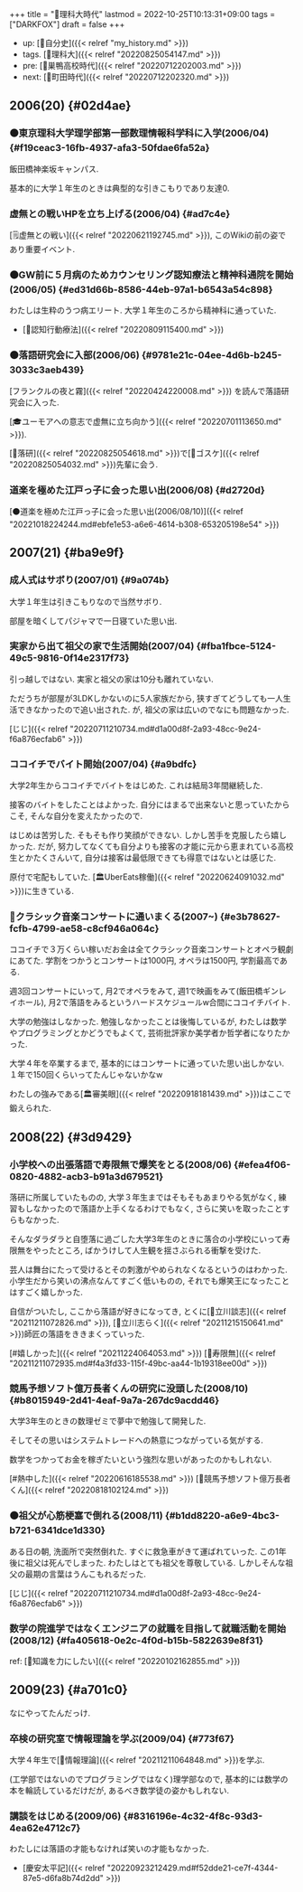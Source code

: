 +++
title = "🦊理科大時代"
lastmod = 2022-10-25T10:13:31+09:00
tags = ["DARKFOX"]
draft = false
+++

-   up: [🦊自分史]({{< relref "my_history.md" >}})
-   tags. [🔖理科大]({{< relref "20220825054147.md" >}})
-   pre: [🦊巣鴨高校時代]({{< relref "20220712202003.md" >}})
-   next: [🦊町田時代]({{< relref "20220712202320.md" >}})


## 2006(20) {#02d4ae}


### ⚫東京理科大学理学部第一部数理情報科学科に入学(2006/04) {#f19ceac3-16fb-4937-afa3-50fdae6fa52a}

飯田橋神楽坂キャンパス.

基本的に大学１年生のときは典型的な引きこもりであり友達0.


### 虚無との戦いHPを立ち上げる(2006/04) {#ad7c4e}

[🗒虚無との戦い]({{< relref "20220621192745.md" >}}), このWikiの前の姿であり重要イベント.


### ⚫GW前に５月病のためカウンセリング認知療法と精神科通院を開始(2006/05) {#ed31d66b-8586-44eb-97a1-b6543a54c898}

わたしは生粋のうつ病エリート. 大学１年生のころから精神科に通っていた.

-   [📝認知行動療法]({{< relref "20220809115400.md" >}})


### ⚫落語研究会に入部(2006/06) {#9781e21c-04ee-4d6b-b245-3033c3aeb439}

[フランクルの夜と霧]({{< relref "20220424220008.md" >}}) を読んで落語研究会に入った.

[🎓ユーモアへの意志で虚無に立ち向かう]({{< relref "20220701113650.md" >}}).

[🔖落研]({{< relref "20220825054618.md" >}})で[👨ゴスケ]({{< relref "20220825054032.md" >}})先輩に会う.


### 道楽を極めた江戸っ子に会った思い出(2006/08) {#d2720d}

[⚫道楽を極めた江戸っ子に会った思い出(2006/08/10)]({{< relref "20221018224244.md#ebfe1e53-a6e6-4614-b308-653205198e54" >}})


## 2007(21) {#ba9e9f}


### 成人式はサボり(2007/01) {#9a074b}

大学１年生は引きこもりなので当然サボり.

部屋を暗くしてパジャマで一日寝ていた思い出.


### 実家から出て祖父の家で生活開始(2007/04) {#fba1fbce-5124-49c5-9816-0f14e2317f73}

引っ越しではない. 実家と祖父の家は10分も離れていない.

ただうちが部屋が3LDKしかないのに5人家族だから, 狭すぎてどうしても一人生活できなかったので追い出された. が, 祖父の家は広いのでなにも問題なかった.

[じじ]({{< relref "20220711210734.md#d1a00d8f-2a93-48cc-9e24-f6a876ecfab6" >}})


### ココイチでバイト開始(2007/04) {#a9bdfc}

大学2年生からココイチでバイトをはじめた. これは結局3年間継続した.

接客のバイトをしたことはよかった. 自分にはまるで出来ないと思っていたからこそ, そんな自分を変えたかったので.

はじめは苦労した. そもそも作り笑顔ができない. しかし苦手を克服したら嬉しかった. だが, 努力してなくても自分よりも接客の才能に元から恵まれている高校生とかたくさんいて, 自分は接客は最低限できても得意ではないとは感じた.

原付で宅配もしていた. [🏛UberEats稼働]({{< relref "20220624091032.md" >}})に生きている.


### 🔴クラシック音楽コンサートに通いまくる(2007~) {#e3b78627-fcfb-4799-ae58-c8cf946a064c}

ココイチで３万くらい稼いだお金は全てクラシック音楽コンサートとオペラ観劇にあてた. 学割をつかうとコンサートは1000円, オペラは1500円, 学割最高である.

週3回コンサートにいって, 月2でオペラをみて, 週1で映画をみて(飯田橋ギンレイホール), 月2で落語をみるというハードスケジュールw合間にココイチバイト.

大学の勉強はしなかった. 勉強しなかったことは後悔しているが, わたしは数学やプログラミングとかどうでもよくて, 芸術批評家か美学者か哲学者になりたかった.

大学４年を卒業するまで, 基本的にはコンサートに通っていた思い出しかない. １年で150回くらいってたんじゃないかなw

わたしの強みである[🏛審美眼]({{< relref "20220918181439.md" >}})はここで鍛えられた.


## 2008(22) {#3d9429}


### 小学校への出張落語で寿限無で爆笑をとる(2008/06) {#efea4f06-0820-4882-acb3-b91a3d679521}

落研に所属していたものの, 大学３年生まではそもそもあまりやる気がなく, 練習もしなかったので落語か上手くなるわけでもなく, さらに笑いを取ったことすらもなかった.

そんなダラダラと自堕落に過ごした大学3年生のときに落合の小学校にいって寿限無をやったところ, ばかうけして人生観を揺さぶられる衝撃を受けた.

芸人は舞台にたって受けるとその刺激がやめられなくなるというのはわかった. 小学生だから笑いの沸点なんてすごく低いものの, それでも爆笑王になったことはすごく嬉しかった.

自信がついたし, ここから落語が好きになってき, とくに[👨立川談志]({{< relref "20211211072826.md" >}}), [👨立川志らく]({{< relref "20211215150641.md" >}})師匠の落語をききまくっていった.

[#嬉しかった]({{< relref "20211224064053.md" >}}) [📝寿限無]({{< relref "20211211072935.md#f4a3fd33-115f-49bc-aa44-1b19318ee00d" >}})


### 競馬予想ソフト億万長者くんの研究に没頭した(2008/10) {#b8015949-2d41-4eaf-9a7a-267dc9acdd46}

大学3年生のときの数理ゼミで夢中で勉強して開発した.

そしてその思いはシステムトレードへの熱意につながっている気がする.

数学をつかってお金を稼ぎたいという強烈な思いがあったのかもしれない.

[#熱中した]({{< relref "20220616185538.md" >}}) [🔖競馬予想ソフト億万長者くん]({{< relref "20220818102124.md" >}})


### ⚫祖父が心筋梗塞で倒れる(2008/11) {#b1dd8220-a6e9-4bc3-b721-6341dce1d330}

ある日の朝, 洗面所で突然倒れた. すぐに救急車がきて運ばれていった. この1年後に祖父は死んでしまった. わたしはとても祖父を尊敬している. しかしそんな祖父の最期の言葉はうんこもれるだった.

[じじ]({{< relref "20220711210734.md#d1a00d8f-2a93-48cc-9e24-f6a876ecfab6" >}})


### 数学の院進学ではなくエンジニアの就職を目指して就職活動を開始(2008/12) {#fa405618-0e2c-4f0d-b15b-5822639e8f31}

ref: [🦊知識を力にしたい]({{< relref "20220102162855.md" >}})


## 2009(23) {#a701c0}

なにやってたんだっけ.


### 卒検の研究室で情報理論を学ぶ(2009/04) {#773f67}

大学４年生で[📝情報理論]({{< relref "20211211064848.md" >}})を学ぶ.

(工学部ではないのでプログラミングではなく)理学部なので, 基本的には数学の本を輪読しているだけだが, あるべき数学徒の姿かもしれない.


### 講談をはじめる(2009/06) {#8316196e-4c32-4f8c-93d3-4ea62e4712c7}

わたしには落語の才能もなければ笑いの才能もなかった.

-   [慶安太平記]({{< relref "20220923212429.md#f52dde21-ce7f-4344-87e5-d6fa8b74d2dd" >}})

